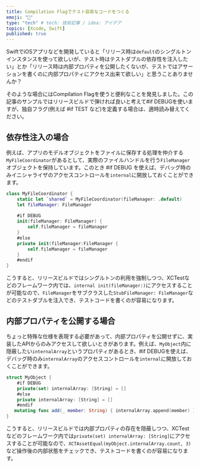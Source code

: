 ```yaml
---
title: Compilation Flagでテスト容易なコードをつくる
emoji: "🐥"
type: "tech" # tech: 技術記事 / idea: アイデア
topics: [Xcode, Swift]
published: true
---
```


SwiftでiOSアプリなどを開発していると「リリース時は`default`のシングルトンインスタンスを使って欲しいが、テスト時はテストダブルの依存性を注入したい」とか「リリース時は内部プロパティを公開したくないが、テストではアサーションを書くのに内部プロパティにアクセス出来て欲しい」と思うことありませんか？

そのような場合にはCompilation Flagを使うと便利なことを発見しました。この記事のサンプルではリリースビルドで弾ければ良いと考えて#if DEBUGを使いますが、独自フラグ(例えば #if TEST など)を定義する場合は、適時読み替えてください。

## 依存性注入の場合
例えば、アプリのモデルオブジェクトをファイルに保存する処理を仲介する`MyFileCoordinator`があるとして、実際のファイルハンドルを行う`FileManager`オブジェクトを保持しています。このとき #if DEBUG を使えば、デバッグ時のみイニシャライザのアクセスコントロールを`internal`に開放しておくことができます。

```swift
class MyFileCoordinator {
    static let `shared` = MyFileCoordinator(fileManager: .default)
    let fileManager: FileManager
    
    #if DEBUG
    init(fileManager: FileManager) {
        self.fileManager = fileManager	
    }
    #else
    private init(fileManager:FileManager {
        self.fileManager = fileManager	
    }
    #endif
}
```

こうすると、リリースビルドではシングルトンの利用を強制しつつ、XCTestなどのフレームワーク内では、`internal init(fileManager:)`にアクセスすることが可能なので、`FileManager`をサブクラスした`StubFileManager: FileManager`などのテストダブルを注入でき、テストコードを書くのが容易になります。

## 内部プロパティを公開する場合
ちょっと特殊な仕様を表現する必要があって、内部プロパティを公開せずに、実装したAPIからのみアクセスして欲しいときがあります。例えば、`MyObject`内に隠蔽したい`internalArray`というプロパティがあるとき、#if DEBUGを使えば、デバッグ時のみ`internalArray`のアクセスコントロールを`internal`に開放しておくことができます。

```swift
struct MyObject {
    #if DEBUG
    private(set) internalArray: [String] = []
    #else
    private internalArray: [String] = []
    #endif
   mutating func add(_ member: String) { internalArray.append(member) }
}
```

こうすると、リリースビルドでは内部プロパティの存在を隠蔽しつつ、XCTestなどのフレームワーク内では`private(set) internalArray: [String]`にアクセスすることが可能なので、`XCTAssetEqual(myObject.internalArray.count, 3)`など操作後の内部状態をチェックでき、テストコードを書くのが容易になります。